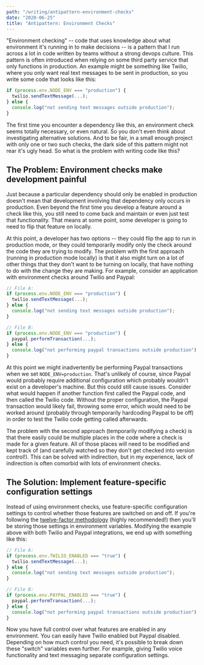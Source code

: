 ```yaml
---
path: "/writing/antipattern-environment-checks"
date: "2020-06-25"
title: "Antipattern: Environment Checks"
---
```


"Environment checking" -- code that uses knowledge about what environment it's running in to make decisions -- is a pattern that I run across a lot in code written by teams without a strong devops culture. This pattern is often introduced when relying on some third party service that only functions in production. An example might be something like Twilio, where you only want real text messages to be sent in production, so you write some code that looks like this:

```javascript
if (process.env.NODE_ENV === "production") {
  twilio.sendTextMessage(...);
} else {
  console.log("not sending text messages outside production");
}
```

The first time you encounter a dependency like this, an environment check seems totally necessary, or even natural. So you don't even think about investigating alternative solutions. And to be fair, in a small enough project with only one or two such checks, the dark side of this pattern might not rear it's ugly head. So what is the problem with writing code like this?

## The Problem: Environment checks make development painful

Just because a particular dependency should only be enabled in production doesn't mean that development involving that dependency only occurs in production. Even beyond the first time you develop a feature around a check like this, you still need to come back and maintain or even just test that functionality. That means at some point, some developer is going to need to flip that feature on locally.

At this point, a developer has two options -- they could flip the app to run in production mode, or they could temporarily modify only the check around the code they are trying to modify. The problem with the first approach (running in production mode locally) is that it also might turn on a lot of other things that they don't want to be turning on locally, that have nothing to do with the change they are making. For example, consider an application with environment checks around Twilio and Paypal:

```javascript
// File A:
if (process.env.NODE_ENV === "production") {
  twilio.sendTextMessage(...);
} else {
  console.log("not sending text messages outside production");
}

// File B:
if (process.env.NODE_ENV === "production") {
  paypal.performTransaction(...);
} else {
  console.log("not performing paypal transactions outside production");
}
```

At this point we might inadvertently be performing Paypal transactions when we set `NODE_ENV=production`. That's unlikely of course, since Paypal would probably require additional configuration which probably wouldn't exist on a developer's machine. But this could still cause issues. Consider what would happen if another function first called the Paypal code, and then called the Twilio code. Without the proper configuration, the Paypal transaction would likely fail, throwing some error, which would need to be worked around (probably through temporarily hardcoding Paypal to be off) in order to test the Twilio code getting called afterwards.

The problem with the second approach (temporarily modifying a check) is that there easily could be multiple places in the code where a check is made for a given feature. All of those places will need to be modified and kept track of (and carefully watched so they don't get checked into version control!). This can be solved with indirection, but in my experience, lack of indirection is often comorbid with lots of environment checks.

## The Solution: Implement feature-specific configuration settings

Instead of using environment checks, use feature-specific configuration settings to control whether those features are switched on and off. If you're following the [twelve-factor methodology](https://12factor.net/) (highly recommended!) then you'll be storing those settings in environment variables. Modifying the example above with both Twilio and Paypal integrations, we end up with something like this:

```javascript
// File A:
if (process.env.TWILIO_ENABLED === "true") {
  twilio.sendTextMessage(...);
} else {
  console.log("not sending text messages outside production");
}

// File B:
if (process.env.PAYPAL_ENABLED === "true") {
  paypal.performTransaction(...);
} else {
  console.log("not performing paypal transactions outside production");
}
```

Now you have full control over what features are enabled in any environment. You can easily have Twilio enabled but Paypal disabled. Depending on how much control you need, it's possible to break down these "switch" variables even further. For example, giving Twilio voice functionality and text messaging separate configuration settings.
